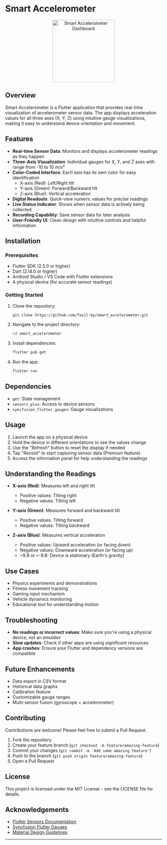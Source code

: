 # Smart Accelerometer

<p align="center">
  <img src="https://cdn-icons-png.flaticon.com/512/11256/11256156.png" alt="Smart Accelerometer Dashboard" width="200" />
</p>

## Overview

Smart Accelerometer is a Flutter application that provides real-time visualization of accelerometer sensor data. The app displays acceleration values for all three axes (X, Y, Z) using intuitive gauge visualizations, making it easy to understand device orientation and movement.

## Features

- **Real-time Sensor Data**: Monitors and displays accelerometer readings as they happen
- **Three-Axis Visualization**: Individual gauges for X, Y, and Z axes with range from -10 to 10 m/s²
- **Color-Coded Interface**: Each axis has its own color for easy identification
  - X-axis (Red): Left/Right tilt
  - Y-axis (Green): Forward/Backward tilt
  - Z-axis (Blue): Vertical acceleration
- **Digital Readouts**: Quick-view numeric values for precise readings
- **Live Status Indicator**: Shows when sensor data is actively being collected
- **Recording Capability**: Save sensor data for later analysis
- **User-Friendly UI**: Clean design with intuitive controls and helpful information

## Installation

### Prerequisites

- Flutter SDK (2.5.0 or higher)
- Dart (2.14.0 or higher)
- Android Studio / VS Code with Flutter extensions
- A physical device (for accurate sensor readings)

### Getting Started

1. Clone the repository:
   ```bash
   git clone https://github.com/fazil-kp/smart_accelerometer.git
   ```

2. Navigate to the project directory:
   ```bash
   cd smart_accelerometer
   ```

3. Install dependencies:
   ```bash
   flutter pub get
   ```

4. Run the app:
   ```bash
   flutter run
   ```

## Dependencies

- `get`: State management
- `sensors_plus`: Access to device sensors
- `syncfusion_flutter_gauges`: Gauge visualizations

## Usage

1. Launch the app on a physical device
2. Hold the device in different orientations to see the values change
3. Use the "Refresh" button to reset the display if needed
4. Tap "Record" to start capturing sensor data (Premium feature)
5. Access the information panel for help understanding the readings

## Understanding the Readings

- **X-axis (Red)**: Measures left and right tilt
  - Positive values: Tilting right
  - Negative values: Tilting left

- **Y-axis (Green)**: Measures forward and backward tilt
  - Positive values: Tilting forward
  - Negative values: Tilting backward

- **Z-axis (Blue)**: Measures vertical acceleration
  - Positive values: Upward acceleration (or facing down)
  - Negative values: Downward acceleration (or facing up)
  - ~9.8 or ~-9.8: Device is stationary (Earth's gravity)

## Use Cases

- Physics experiments and demonstrations
- Fitness movement tracking
- Gaming input mechanism
- Vehicle dynamics monitoring
- Educational tool for understanding motion

## Troubleshooting

- **No readings or incorrect values**: Make sure you're using a physical device, not an emulator
- **Slow updates**: Check if other apps are using significant resources
- **App crashes**: Ensure your Flutter and dependency versions are compatible

## Future Enhancements

- Data export in CSV format
- Historical data graphs
- Calibration feature
- Customizable gauge ranges
- Multi-sensor fusion (gyroscope + accelerometer)

## Contributing

Contributions are welcome! Please feel free to submit a Pull Request.

1. Fork the repository
2. Create your feature branch (`git checkout -b feature/amazing-feature`)
3. Commit your changes (`git commit -m 'Add some amazing feature'`)
4. Push to the branch (`git push origin feature/amazing-feature`)
5. Open a Pull Request

## License

This project is licensed under the MIT License - see the LICENSE file for details.

## Acknowledgements

- [Flutter Sensors Documentation](https://flutter.dev)
- [Syncfusion Flutter Gauges](https://www.syncfusion.com/flutter-widgets/flutter-radial-gauge)
- [Material Design Guidelines](https://material.io/design)

---
